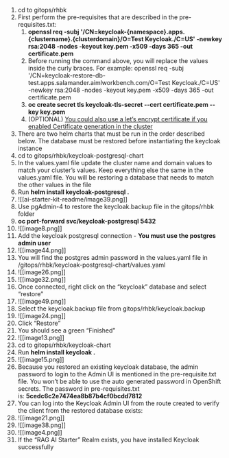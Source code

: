1. cd to gitops/rhbk
2. First perform the pre-requisites that are described in the pre-requisites.txt:
	1. **openssl req -subj '/CN=keycloak-{namespace}.apps.{clustername}.{clusterdomain}/O=Test Keycloak./C=US' -newkey rsa:2048 -nodes -keyout key.pem -x509 -days 365 -out certificate.pem**
	2. Before running the command above, you will replace the values inside the curly braces. For example: openssl req -subj '/CN=keycloak-restore-db-test.apps.salamander.aimlworkbench.com/O=Test Keycloak./C=US' -newkey rsa:2048 -nodes -keyout key.pem -x509 -days 365 -out certificate.pem
	3. **oc create secret tls keycloak-tls-secret --cert certificate.pem --key key.pem**
	4. (OPTIONAL) [You could also use a let’s encrypt certificate if you enabled Certificate generation in the cluster](https://stephennimmo.com/2024/05/15/generating-lets-encrypt-certificates-with-red-hat-openshift-cert-manager-operator-using-the-cloudflare-dns-solver/)
3. There are two helm charts that must be run in the order described below. The database must be restored before instantiating the keycloak instance
4. cd to gitops/rhbk/keycloak-postgresql-chart
5. In the values.yaml file update the cluster name and domain values to match your cluster’s values. Keep everything else the same in the values.yaml file. You will be restoring a database that needs to match the other values in the file
6. Run **helm install keycloak-postgresql .**
7. ![[ai-starter-kit-readme/image39.png]]
8. Use pgAdmin-4 to restore the keycloak.backup file in the gitops/rhbk folder
9. **oc port-forward svc/keycloak-postgresql 5432**
10. ![[image8.png]]
11. Add the keycloak postgresql connection - **You must use the postgres admin user**
12. ![[image44.png]]
13. You will find the postgres admin password in the values.yaml file in /gitops/rhbk/keycloak-postgresql-chart/values.yaml
14. ![[image26.png]]
15. ![[image32.png]]
16. Once connected, right click on the “keycloak” database and select “restore”
17. ![[image49.png]]
18. Select the keycloak.backup file from gitops/rhbk/keycloak.backup
19. ![[image24.png]]
20. Click “Restore”
21. You should see a green “Finished”
22. ![[image13.png]]
23. cd to gitops/rhbk/keycloak-chart
24. Run **helm install keycloak .**
25. ![[image15.png]]
26. Because you restored an existing keycloak database, the admin password to login to the Admin UI is mentioned in the pre-requisite.txt file. You won’t be able to use the auto generated password in OpenShift secrets. The password in pre-requisites.txt is: **5cedc6c2e7474ea8b87b4cf0bcdd7812**
27. You can log into the Keycloak Admin UI from the route created to verify the client from the restored database exists:
28. ![[image21.png]]
29. ![[image38.png]]
30. ![[image4.png]]
31. If the “RAG AI Starter” Realm exists, you have installed Keycloak successfully
